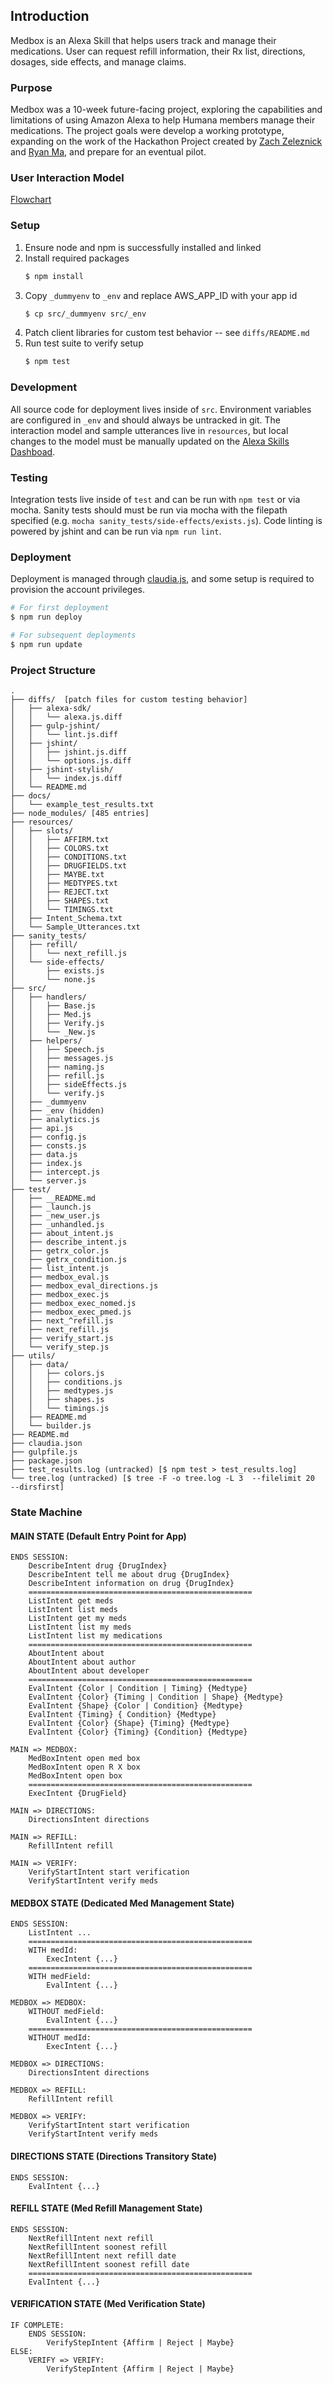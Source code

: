 ## Introduction

Medbox is an Alexa Skill that helps users track and manage their medications. User can request refill information, their Rx list, directions, dosages, side effects, and manage claims.

### Purpose

Medbox was a 10-week future-facing project, exploring the capabilities and limitations of using Amazon Alexa to help Humana members manage their medications. The project goals were develop a working prototype, expanding on the work of the Hackathon Project created by [Zach Zeleznick](https://linkedin.com/in/zzeleznick) and [Ryan Ma](https://www.linkedin.com/in/ryan-ma), and prepare for an eventual pilot.

### User Interaction Model

[Flowchart](https://www.dropbox.com/s/2bsg5z2jjk7hnm3/Medbox%20by%20Humana.pdf?dl=0)


### Setup

1. Ensure node and npm is successfully installed and linked
2. Install required packages
    ```sh
    $ npm install
    ```
3. Copy `_dummyenv` to `_env` and replace AWS_APP_ID with your app id
    ```sh
    $ cp src/_dummyenv src/_env
    ```
4. Patch client libraries for custom test behavior -- see `diffs/README.md`
5. Run test suite to verify setup
    ```sh
    $ npm test
    ```

### Development

All source code for deployment lives inside of `src`. Environment variables are configured in `_env`
and should always be untracked in git. The interaction model and sample utterances live in `resources`,
but local changes to the model must be manually updated on the [Alexa Skills Dashboad](https://developer.amazon.com/edw/home.html).

### Testing

Integration tests live inside of `test` and can be run with `npm test` or via mocha. Sanity tests
should must be run via mocha with the filepath specified (e.g. `mocha sanity_tests/side-effects/exists.js`).
Code linting is powered by jshint and can be run via `npm run lint`.

### Deployment

Deployment is managed through [claudia.js](claudiajs.com), and some setup is required
to provision the account privileges.

```sh
# For first deployment
$ npm run deploy
```

```sh
# For subsequent deployments
$ npm run update
```

### Project Structure

    .
    ├── diffs/  [patch files for custom testing behavior]
    │   ├── alexa-sdk/
    │   │   └── alexa.js.diff
    │   ├── gulp-jshint/
    │   │   └── lint.js.diff
    │   ├── jshint/
    │   │   ├── jshint.js.diff
    │   │   └── options.js.diff
    │   ├── jshint-stylish/
    │   │   └── index.js.diff
    │   └── README.md
    ├── docs/
    │   └── example_test_results.txt
    ├── node_modules/ [485 entries]
    ├── resources/
    │   ├── slots/
    │   │   ├── AFFIRM.txt
    │   │   ├── COLORS.txt
    │   │   ├── CONDITIONS.txt
    │   │   ├── DRUGFIELDS.txt
    │   │   ├── MAYBE.txt
    │   │   ├── MEDTYPES.txt
    │   │   ├── REJECT.txt
    │   │   ├── SHAPES.txt
    │   │   └── TIMINGS.txt
    │   ├── Intent_Schema.txt
    │   └── Sample_Utterances.txt
    ├── sanity_tests/
    │   ├── refill/
    │   │   └── next_refill.js
    │   └── side-effects/
    │       ├── exists.js
    │       └── none.js
    ├── src/
    │   ├── handlers/
    │   │   ├── Base.js
    │   │   ├── Med.js
    │   │   ├── Verify.js
    │   │   └── _New.js
    │   ├── helpers/
    │   │   ├── Speech.js
    │   │   ├── messages.js
    │   │   ├── naming.js
    │   │   ├── refill.js
    │   │   ├── sideEffects.js
    │   │   └── verify.js
    │   ├── _dummyenv
    │   ├── _env (hidden)
    │   ├── analytics.js
    │   ├── api.js
    │   ├── config.js
    │   ├── consts.js
    │   ├── data.js
    │   ├── index.js
    │   ├── intercept.js
    │   └── server.js
    ├── test/
    │   ├── __README.md
    │   ├── _launch.js
    │   ├── _new_user.js
    │   ├── _unhandled.js
    │   ├── about_intent.js
    │   ├── describe_intent.js
    │   ├── getrx_color.js
    │   ├── getrx_condition.js
    │   ├── list_intent.js
    │   ├── medbox_eval.js
    │   ├── medbox_eval_directions.js
    │   ├── medbox_exec.js
    │   ├── medbox_exec_nomed.js
    │   ├── medbox_exec_pmed.js
    │   ├── next_^refill.js
    │   ├── next_refill.js
    │   ├── verify_start.js
    │   └── verify_step.js
    ├── utils/
    │   ├── data/
    │   │   ├── colors.js
    │   │   ├── conditions.js
    │   │   ├── medtypes.js
    │   │   ├── shapes.js
    │   │   └── timings.js
    │   ├── README.md
    │   └── builder.js
    ├── README.md
    ├── claudia.json
    ├── gulpfile.js
    ├── package.json
    ├── test_results.log (untracked) [$ npm test > test_results.log]
    └── tree.log (untracked) [$ tree -F -o tree.log -L 3  --filelimit 20  --dirsfirst]

### State Machine

#### MAIN STATE     (Default Entry Point for App)

    ENDS SESSION:
        DescribeIntent drug {DrugIndex}
        DescribeIntent tell me about drug {DrugIndex}
        DescribeIntent information on drug {DrugIndex}
        ==================================================
        ListIntent get meds
        ListIntent list meds
        ListIntent get my meds
        ListIntent list my meds
        ListIntent list my medications
        ==================================================
        AboutIntent about
        AboutIntent about author
        AboutIntent about developer
        ==================================================
        EvalIntent {Color | Condition | Timing} {Medtype}
        EvalIntent {Color} {Timing | Condition | Shape} {Medtype}
        EvalIntent {Shape} {Color | Condition} {Medtype}
        EvalIntent {Timing} { Condition} {Medtype}
        EvalIntent {Color} {Shape} {Timing} {Medtype}
        EvalIntent {Color} {Timing} {Condition} {Medtype}

    MAIN => MEDBOX:
        MedBoxIntent open med box
        MedBoxIntent open R X box
        MedBoxIntent open box
        ==================================================
        ExecIntent {DrugField}

    MAIN => DIRECTIONS:
        DirectionsIntent directions

    MAIN => REFILL:
        RefillIntent refill

    MAIN => VERIFY:
        VerifyStartIntent start verification
        VerifyStartIntent verify meds


#### MEDBOX STATE     (Dedicated Med Management State)

    ENDS SESSION:
        ListIntent ...
        ==================================================
        WITH medId:
            ExecIntent {...}
        ==================================================
        WITH medField:
            EvalIntent {...}

    MEDBOX => MEDBOX:
        WITHOUT medField:
            EvalIntent {...}
        ==================================================
        WITHOUT medId:
            ExecIntent {...}

    MEDBOX => DIRECTIONS:
        DirectionsIntent directions

    MEDBOX => REFILL:
        RefillIntent refill

    MEDBOX => VERIFY:
        VerifyStartIntent start verification
        VerifyStartIntent verify meds


#### DIRECTIONS STATE   (Directions Transitory State)

    ENDS SESSION:
        EvalIntent {...}


#### REFILL STATE   (Med Refill Management State)

    ENDS SESSION:
        NextRefillIntent next refill
        NextRefillIntent soonest refill
        NextRefillIntent next refill date
        NextRefillIntent soonest refill date
        ==================================================
        EvalIntent {...}


#### VERIFICATION STATE    (Med Verification State)

    IF COMPLETE:
        ENDS SESSION:
            VerifyStepIntent {Affirm | Reject | Maybe}
    ELSE:
        VERIFY => VERIFY:
            VerifyStepIntent {Affirm | Reject | Maybe}
